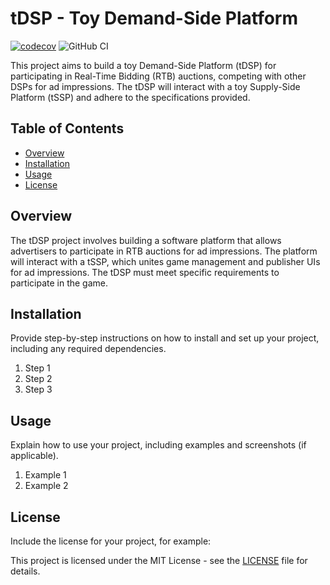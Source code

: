 # tDSP - Toy Demand-Side Platform
[![codecov](https://codecov.io/gh/vardanyan1/tDSP_Iponweb/branch/development/graph/badge.svg?token=JNV37UGX2P)](https://codecov.io/gh/vardanyan1/tDSP_Iponweb)
![GitHub CI](https://github.com/vardanyan1/tDSP_Iponweb/actions/workflows/test.yml/badge.svg)

This project aims to build a toy Demand-Side Platform (tDSP) for participating in Real-Time Bidding (RTB) auctions, competing with other DSPs for ad impressions. The tDSP will interact with a toy Supply-Side Platform (tSSP) and adhere to the specifications provided.
## Table of Contents

- [Overview](#Overview)
- [Installation](#Installation)
- [Usage](#Usage)
- [License](#license)

## Overview

The tDSP project involves building a software platform that allows advertisers to participate in RTB auctions for ad impressions. The platform will interact with a tSSP, which unites game management and publisher UIs for ad impressions. The tDSP must meet specific requirements to participate in the game.

## Installation

Provide step-by-step instructions on how to install and set up your project, including any required dependencies.

1. Step 1
2. Step 2
3. Step 3

## Usage

Explain how to use your project, including examples and screenshots (if applicable).

1. Example 1
2. Example 2


## License

Include the license for your project, for example:

This project is licensed under the MIT License - see the [LICENSE](LICENSE) file for details.
